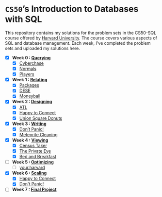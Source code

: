 # `CS50`’s Introduction to Databases with SQL

This repository contains my solutions for the problem sets in the CS50-SQL course offered by [Harvard University](https://cs50.harvard.edu/sql/2023/). The course covers various aspects of SQL and database management. Each week, I've completed the problem sets and uploaded my solutions here.

- [x] **Week 0 : [Querying](https://cs50.harvard.edu/sql/2023/psets/0/)**
  - [x] [Cyberchase](/0-%20Querying/Cyberchase)
  - [x] [Normals](/0-%20Querying/Normals)
  - [x] [Players](/0-%20Querying/Players)

- [x] **Week 1 : [Relating](https://cs50.harvard.edu/sql/2023/psets/1/)**
  - [x] [Packages](/1-%20Relating/Packages)
  - [x] [DESE](/1-%20Relating/DESE)
  - [x] [Moneyball](/1-%20Relating/Moneyball)
     
- [x] **Week 2 : [Designing](https://cs50.harvard.edu/sql/2023/psets/2/)**
  - [x] [ATL](/2-%20Designing/ATL)
  - [x] [Happy to Connect](/2-%20Designing/Happy%20to%20Connect)
  - [x] [Union Square Donuts](/2-%20Designing/Union%20Square%20Donuts)

- [x] **Week 3 : [Writing](https://cs50.harvard.edu/sql/2023/psets/3/)**
  - [x] [Don’t Panic!](/3-%20Writing/Don't%20Panic!)
  - [x] [Meteorite Cleaning](/3-%20Writing/Meteorite%20Cleaning)

- [x] **Week 4 : [Viewing](https://cs50.harvard.edu/sql/2023/psets/4/)**
  - [x] [Census Taker](/4-%20Viewing/Census%20Taker)
  - [x] [The Private Eye](/4-%20Viewing/The%20Private%20Eye)
  - [x] [Bed and Breakfast](/4-%20Viewing/Bed%20and%20Breakfast)

- [ ] **Week 5 : [Optimizing](https://cs50.harvard.edu/sql/2023/psets/5/)**
  - [ ] [your.harvard](/5-%20Optimizing/your.harvard)
      
- [x] **Week 6 : [Scaling](https://cs50.harvard.edu/sql/2023/psets/6/)**
  - [x] [Happy to Connect](/6-%20Scaling/Happy%20to%20Connect)
  - [x] [Don't Panic!](/6-%20Scaling/Don't%20Panic!20with20Java)

- [ ] **Week 7 : [Final Project](https://cs50.harvard.edu/sql/2023/project/)**

